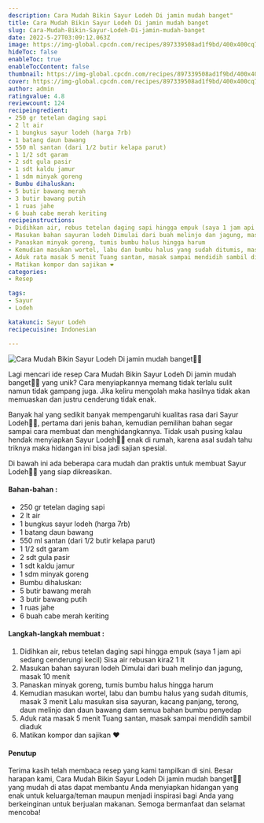 ```yaml
---
description: Cara Mudah Bikin Sayur Lodeh Di jamin mudah banget"
title: Cara Mudah Bikin Sayur Lodeh Di jamin mudah banget
slug: Cara-Mudah-Bikin-Sayur-Lodeh-Di-jamin-mudah-banget
date: 2022-5-27T03:09:12.063Z
image: https://img-global.cpcdn.com/recipes/897339508ad1f9bd/400x400cq70/photo.jpg
hideToc: false
enableToc: true
enableTocContent: false
thumbnail: https://img-global.cpcdn.com/recipes/897339508ad1f9bd/400x400cq70/photo.jpg
cover: https://img-global.cpcdn.com/recipes/897339508ad1f9bd/400x400cq70/photo.jpg
author: admin
ratingvalue: 4.8
reviewcount: 124
recipeingredient:
- 250 gr tetelan daging sapi
- 2 lt air
- 1 bungkus sayur lodeh (harga 7rb)
- 1 batang daun bawang
- 550 ml santan (dari 1/2 butir kelapa parut)
- 1 1/2 sdt garam
- 2 sdt gula pasir
- 1 sdt kaldu jamur
- 1 sdm minyak goreng
- Bumbu dihaluskan:
- 5 butir bawang merah
- 3 butir bawang putih
- 1 ruas jahe
- 6 buah cabe merah keriting
recipeinstructions:
- Didihkan air, rebus tetelan daging sapi hingga empuk (saya 1 jam api sedang cenderungi kecil) Sisa air rebusan kira2 1 lt
- Masukan bahan sayuran lodeh Dimulai dari buah melinjo dan jagung, masak 10 menit
- Panaskan minyak goreng, tumis bumbu halus hingga harum
- Kemudian masukan wortel, labu dan bumbu halus yang sudah ditumis, masak 3 menit Lalu masukan sisa sayuran, kacang panjang, terong, daun melinjo dan daun bawang dam semua bahan bumbu penyedap
- Aduk rata masak 5 menit Tuang santan, masak sampai mendidih sambil diaduk
- Matikan kompor dan sajikan ❤️
categories:
- Resep

tags:
- Sayur
- Lodeh

katakunci: Sayur Lodeh
recipecuisine: Indonesian

---
```


![Cara Mudah Bikin Sayur Lodeh Di jamin mudah banget👩‍🍳](https://img-global.cpcdn.com/recipes/897339508ad1f9bd/400x400cq70/photo.jpg)

Lagi mencari ide resep Cara Mudah Bikin Sayur Lodeh Di jamin mudah banget👩‍🍳 yang unik? Cara menyiapkannya memang tidak terlalu sulit namun tidak gampang juga. Jika keliru mengolah maka hasilnya tidak akan memuaskan dan justru cenderung tidak enak.

Banyak hal yang sedikit banyak mempengaruhi kualitas rasa dari Sayur Lodeh👩‍🍳, pertama dari jenis bahan, kemudian pemilihan bahan segar sampai cara membuat dan menghidangkannya. Tidak usah pusing kalau hendak menyiapkan Sayur Lodeh👩‍🍳 enak di rumah, karena asal sudah tahu triknya maka hidangan ini bisa jadi sajian spesial.

Di bawah ini ada beberapa cara mudah dan praktis untuk membuat Sayur Lodeh👩‍🍳 yang siap dikreasikan.

<!--inarticleads1-->

#### Bahan-bahan :

- 250 gr tetelan daging sapi
- 2 lt air
- 1 bungkus sayur lodeh (harga 7rb)
- 1 batang daun bawang
- 550 ml santan (dari 1/2 butir kelapa parut)
- 1 1/2 sdt garam
- 2 sdt gula pasir
- 1 sdt kaldu jamur
- 1 sdm minyak goreng
- Bumbu dihaluskan:
- 5 butir bawang merah
- 3 butir bawang putih
- 1 ruas jahe
- 6 buah cabe merah keriting

<!--inarticleads2-->

#### Langkah-langkah membuat :

1. Didihkan air, rebus tetelan daging sapi hingga empuk (saya 1 jam api sedang cenderungi kecil) Sisa air rebusan kira2 1 lt
1. Masukan bahan sayuran lodeh Dimulai dari buah melinjo dan jagung, masak 10 menit
1. Panaskan minyak goreng, tumis bumbu halus hingga harum
1. Kemudian masukan wortel, labu dan bumbu halus yang sudah ditumis, masak 3 menit Lalu masukan sisa sayuran, kacang panjang, terong, daun melinjo dan daun bawang dam semua bahan bumbu penyedap
1. Aduk rata masak 5 menit Tuang santan, masak sampai mendidih sambil diaduk
1. Matikan kompor dan sajikan ❤️

#### Penutup

Terima kasih telah membaca resep yang kami tampilkan di sini. Besar harapan kami, Cara Mudah Bikin Sayur Lodeh Di jamin mudah banget👩‍🍳 yang mudah di atas dapat membantu Anda menyiapkan hidangan yang enak untuk keluarga/teman maupun menjadi inspirasi bagi Anda yang berkeinginan untuk berjualan makanan. Semoga bermanfaat dan selamat mencoba!